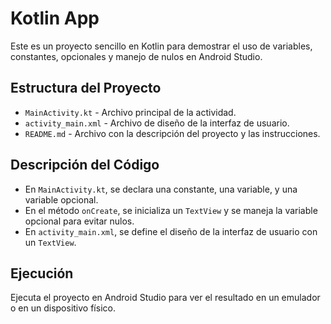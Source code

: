 # Kotlin App

Este es un proyecto sencillo en Kotlin para demostrar el uso de variables, constantes, opcionales y manejo de nulos en Android Studio.

## Estructura del Proyecto

- `MainActivity.kt` - Archivo principal de la actividad.
- `activity_main.xml` - Archivo de diseño de la interfaz de usuario.
- `README.md` - Archivo con la descripción del proyecto y las instrucciones.

## Descripción del Código

- En `MainActivity.kt`, se declara una constante, una variable, y una variable opcional.
- En el método `onCreate`, se inicializa un `TextView` y se maneja la variable opcional para evitar nulos.
- En `activity_main.xml`, se define el diseño de la interfaz de usuario con un `TextView`.

## Ejecución

Ejecuta el proyecto en Android Studio para ver el resultado en un emulador o en un dispositivo físico.
